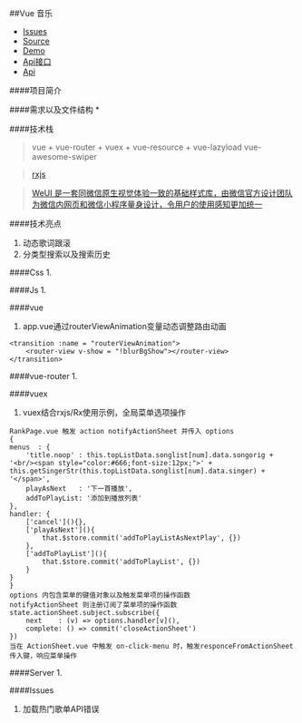 ##Vue 音乐
- [Issues]()
- [Source](https://github.com/Sioxas/vue-music)
- [Demo]()
- [Api接口](https://cnodejs.org/api)
- [Api](https://api.imjad.cn/)

####项目简介
> 

####需求以及文件结构
* 


####技术栈
> vue + vue-router + vuex + vue-resource + vue-lazyload 
> vue-awesome-swiper

> [rxjs](http://reactivex.io/rxjs/manual/tutorial.html)

> [WeUI 是一套同微信原生视觉体验一致的基础样式库，由微信官方设计团队为微信内网页和微信小程序量身设计，令用户的使用感知更加统一](https://weui.io/)

####技术亮点
1. 动态歌词跟滚
2. 分类型搜索以及搜索历史


####Css
1. 

####Js
1. 

####vue
1. 	app.vue通过routerViewAnimation变量动态调整路由动画
```
<transition :name = "routerViewAnimation">
	<router-view v-show = "!blurBgShow"></router-view>
</transition>
```


####vue-router
1. 


####vuex
1. vuex结合rxjs/Rx使用示例，全局菜单选项操作
```
RankPage.vue 触发 action notifyActionSheet 并传入 options
{
menus  : {
	'title.noop' : this.topListData.songlist[num].data.songorig + '<br/><span style="color:#666;font-size:12px;">' + this.getSingerStr(this.topListData.songlist[num].data.singer) + '</span>',
	playAsNext   : '下一首播放',
	addToPlayList: '添加到播放列表'
},
handler: {
	['cancel'](){},
	['playAsNext'](){
		that.$store.commit('addToPlayListAsNextPlay', {})
	},
	['addToPlayList'](){
		that.$store.commit('addToPlayList', {})
	}
}
}
options 内包含菜单的键值对象以及触发菜单项的操作函数
notifyActionSheet 则注册订阅了菜单项的操作函数
state.actionSheet.subject.subscribe({
	next    : (v) => options.handler[v](),
	complete: () => commit('closeActionSheet')
})
当在 ActionSheet.vue 中触发 on-click-menu 时，触发responceFromActionSheet
传入键，响应菜单操作
```


####Server
1. 


####Issues
1. 加载热门歌单API错误
